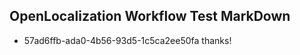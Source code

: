 ## OpenLocalization Workflow Test MarkDown
* 57ad6ffb-ada0-4b56-93d5-1c5ca2ee50fa 
thanks!<!--HONumber=Mar16_HO2-->
